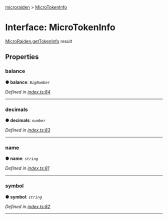 [microraiden](../README.md) > [MicroTokenInfo](../interfaces/microtokeninfo.md)



# Interface: MicroTokenInfo


[MicroRaiden.getTokenInfo](../classes/microraiden.md#gettokeninfo) result


## Properties
<a id="balance"></a>

###  balance

**●  balance**:  *`BigNumber`* 

*Defined in [index.ts:84](https://github.com/raiden-network/microraiden/blob/89ba8a5/microraiden/microraiden/webui/microraiden/src/index.ts#L84)*





___

<a id="decimals"></a>

###  decimals

**●  decimals**:  *`number`* 

*Defined in [index.ts:83](https://github.com/raiden-network/microraiden/blob/89ba8a5/microraiden/microraiden/webui/microraiden/src/index.ts#L83)*





___

<a id="name"></a>

###  name

**●  name**:  *`string`* 

*Defined in [index.ts:81](https://github.com/raiden-network/microraiden/blob/89ba8a5/microraiden/microraiden/webui/microraiden/src/index.ts#L81)*





___

<a id="symbol"></a>

###  symbol

**●  symbol**:  *`string`* 

*Defined in [index.ts:82](https://github.com/raiden-network/microraiden/blob/89ba8a5/microraiden/microraiden/webui/microraiden/src/index.ts#L82)*





___


